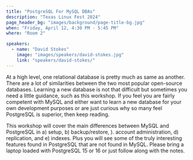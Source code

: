 ```yaml
---
title: "PostgreSQL For MySQL DBAs"
description: "Texas Linux Fest 2024"
page_header_bg: "images/background/page-title-bg.jpg"
when: "Friday, April 12, 4:30 PM - 5:45 PM"
where: "Room 2"

speakers:
  - name: "David Stokes"
    image: "images/speakers/david-stokes.jpg"
    link: "speakers/david-stokes/"
---
```


At a high level, one relational database is pretty much as same as another.
There are a lot of similarities between the two most popular open-source
databases. Learning a new database is not that difficult but sometimes you need
a little guidance, such as this workshop. If you feel you are fairly competent
with MySQL and either want to learn a new database for your own development
purposes or are just curious why so many feel PostgreSQL is superior, then keep
reading.

This workshop will cover the main differences between MySQL and PostgreSQL in
a) setup, b) backup/restore, ). account administration, d) replication, and e)
indexes. Plus you will see some of the truly interesting features found in
PostgreSQL that are not found in MySQL. Please bring a laptop loaded with
PostgreSQL 15 or 16 or just follow along with the notes.

